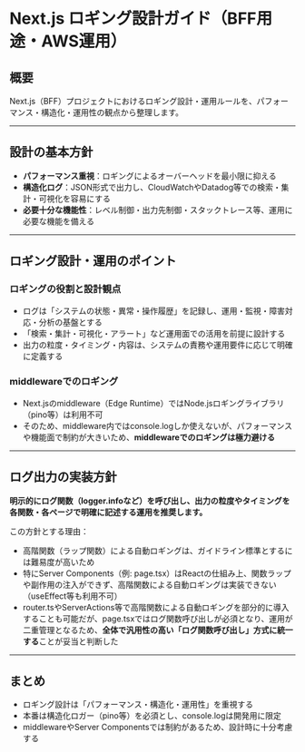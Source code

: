 # Next.js ロギング設計ガイド（BFF用途・AWS運用）

## 概要
Next.js（BFF）プロジェクトにおけるロギング設計・運用ルールを、パフォーマンス・構造化・運用性の観点から整理します。

---

## 設計の基本方針
- **パフォーマンス重視**：ロギングによるオーバーヘッドを最小限に抑える
- **構造化ログ**：JSON形式で出力し、CloudWatchやDatadog等での検索・集計・可視化を容易にする
- **必要十分な機能性**：レベル制御・出力先制御・スタックトレース等、運用に必要な機能を備える

---

## ロギング設計・運用のポイント

### ロギングの役割と設計観点
- ログは「システムの状態・異常・操作履歴」を記録し、運用・監視・障害対応・分析の基盤とする
- 「検索・集計・可視化・アラート」など運用面での活用を前提に設計する
- 出力の粒度・タイミング・内容は、システムの責務や運用要件に応じて明確に定義する

### middlewareでのロギング
- Next.jsのmiddleware（Edge Runtime）ではNode.jsロギングライブラリ（pino等）は利用不可
- そのため、middleware内ではconsole.logしか使えないが、パフォーマンスや機能面で制約が大きいため、**middlewareでのロギングは極力避ける**

---

## ログ出力の実装方針

**明示的にログ関数（logger.infoなど）を呼び出し、出力の粒度やタイミングを各関数・各ページで明確に記述する運用を推奨します。**

この方針とする理由：
- 高階関数（ラップ関数）による自動ロギングは、ガイドライン標準とするには難易度が高いため
- 特にServer Components（例: page.tsx）はReactの仕組み上、関数ラップや副作用の注入ができず、高階関数による自動ロギングは実装できない（useEffect等も利用不可）
- router.tsやServerActions等で高階関数による自動ロギングを部分的に導入することも可能だが、page.tsxではログ関数呼び出しが必須となり、運用が二重管理となるため、**全体で汎用性の高い「ログ関数呼び出し」方式に統一する**ことが妥当と判断した

---

## まとめ
- ロギング設計は「パフォーマンス・構造化・運用性」を重視する
- 本番は構造化ロガー（pino等）を必須とし、console.logは開発用に限定
- middlewareやServer Componentsでは制約があるため、設計時に十分考慮する
